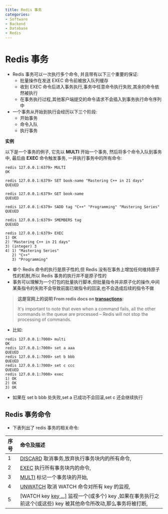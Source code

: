 ```yaml
---
title: Redis 事务
categories:
- Software
- Backend
- Database
- Redis
---
```

# Redis 事务

- Redis 事务可以一次执行多个命令, 并且带有以下三个重要的保证:
    - 批量操作在发送 EXEC 命令前被放入队列缓存
    - 收到 EXEC 命令后进入事务执行,事务中任意命令执行失败,其余的命令依然被执行
    - 在事务执行过程,其他客户端提交的命令请求不会插入到事务执行命令序列中
- 一个事务从开始到执行会经历以下三个阶段:
    - 开始事务
    - 命令入队
    - 执行事务

**实例**

以下是一个事务的例子, 它先以 **MULTI** 开始一个事务, 然后将多个命令入队到事务中, 最后由 **EXEC** 命令触发事务, 一并执行事务中的所有命令:

```
redis 127.0.0.1:6379> MULTI
OK

redis 127.0.0.1:6379> SET book-name "Mastering C++ in 21 days"
QUEUED

redis 127.0.0.1:6379> GET book-name
QUEUED

redis 127.0.0.1:6379> SADD tag "C++" "Programming" "Mastering Series"
QUEUED

redis 127.0.0.1:6379> SMEMBERS tag
QUEUED

redis 127.0.0.1:6379> EXEC
1) OK
2) "Mastering C++ in 21 days"
3) (integer) 3
4) 1) "Mastering Series"
   2) "C++"
   3) "Programming"
```

- 单个 Redis 命令的执行是原子性的,但 Redis 没有在事务上增加任何维持原子性的机制,所以 Redis 事务的执行并不是原子性的
- 事务可以理解为一个打包的批量执行脚本,但批量指令并非原子化的操作,中间某条指令的失败不会导致前面已做指令的回滚,也不会造成后续的指令不做

> **这是官网上的说明 From redis docs on [transactions](http://redis.io/topics/transactions):**
>
> It's important to note that even when a command fails, all the other commands in the queue are processed – Redis will not stop the processing of commands.

- 比如:

```
redis 127.0.0.1:7000> multi
OK
redis 127.0.0.1:7000> set a aaa
QUEUED
redis 127.0.0.1:7000> set b bbb
QUEUED
redis 127.0.0.1:7000> set c ccc
QUEUED
redis 127.0.0.1:7000> exec
1) OK
2) OK
3) OK
```

- 如果在 set b bbb 处失败,set a 已成功不会回滚,set c 还会继续执行

## Redis 事务命令

- 下表列出了 redis 事务的相关命令:

| 序号 | 命令及描述                                                   |
| :--- | :----------------------------------------------------------- |
| 1    | [DISCARD](https://www.runoob.com/redis/transactions-discard.html)  取消事务,放弃执行事务块内的所有命令, |
| 2    | [EXEC](https://www.runoob.com/redis/transactions-exec.html)  执行所有事务块内的命令, |
| 3    | [MULTI](https://www.runoob.com/redis/transactions-multi.html)  标记一个事务块的开始, |
| 4    | [UNWATCH](https://www.runoob.com/redis/transactions-unwatch.html)  取消 WATCH 命令对所有 key 的监视, |
| 5    | [WATCH key [key ...\]](https://www.runoob.com/redis/transactions-watch.html)  监视一个(或多个) key ,如果在事务执行之前这个(或这些) key 被其他命令所改动,那么事务将被打断, |